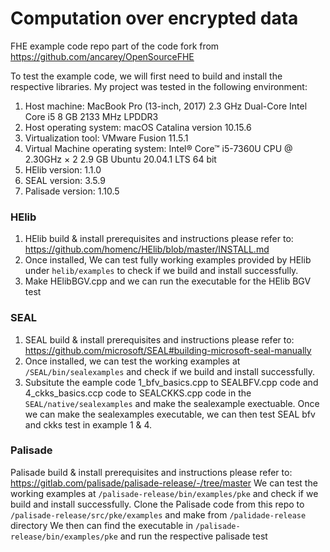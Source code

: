 # Computation over encrypted data
FHE example code repo
part of the code fork from https://github.com/ancarey/OpenSourceFHE

To test the example code, we will first need to build and install the respective libraries. My project was tested in the following environment:
1. Host machine: MacBook Pro (13-inch, 2017) 2.3 GHz Dual-Core Intel Core i5 8 GB 2133 MHz LPDDR3
2. Host operating system: macOS Catalina version 10.15.6
3. Virtualization tool: VMware Fusion 11.5.1
4. Virtual Machine operating system: Intel® Core™ i5-7360U CPU @ 2.30GHz × 2 2.9 GB Ubuntu 20.04.1 LTS 64 bit
5. HElib version: 1.1.0
6. SEAL version: 3.5.9
7. Palisade version: 1.10.5


### HElib
1. HElib build & install prerequisites and instructions please refer to: https://github.com/homenc/HElib/blob/master/INSTALL.md
2. Once installed, We can test fully working examples provided by HElib under ```helib/examples``` to check if we build and install successfully.
2. Make HElibBGV.cpp and we can run the executable for the HElib BGV test

### SEAL
1. SEAL build & install prerequisites and instructions please refer to: https://github.com/microsoft/SEAL#building-microsoft-seal-manually
2. Once installed, we can test the working examples at ```/SEAL/bin/sealexamples``` and check if we build and install successfully.
3. Subsitute the eample code 1_bfv_basics.cpp to SEALBFV.cpp code and 4_ckks_basics.ccp code to SEALCKKS.cpp code in the ```SEAL/native/sealexamples``` and make the sealexample exectuable. Once we can make the sealexamples executable, we can then test SEAL bfv and ckks test in example 1 & 4.

### Palisade
Palisade build & install prerequisites and instructions please refer to: https://gitlab.com/palisade/palisade-release/-/tree/master
We can test the working examples at ```/palisade-release/bin/examples/pke``` and check if we build and install successfully.
Clone the Palisade code from this repo to ```/palisade-release/src/pke/examples``` and make from ```/palidade-release``` directory
We then can find the executable in ```/palisade-release/bin/examples/pke``` and run the respective palisade test 
